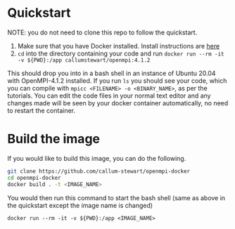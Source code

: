 # Quickstart
NOTE: you do not need to clone this repo to follow the quickstart.

1. Make sure that you have Docker installed. Install instructions are [here](https://docs.docker.com/get-docker/)
1. `cd` into the directory containing your code and run `docker run --rm -it -v ${PWD}:/app callumstewart/openmpi:4.1.2`

This should drop you into in a bash shell in an instance of Ubuntu 20.04 with OpenMPI-4.1.2 installed.
If you run `ls` you should see your code, which you can compile with `mpicc <FILENAME> -o <BINARY_NAME>`, as per the tutorials.
You can edit the code files in your normal text editor and any changes made will be seen by your docker container automatically, no need to restart the container.

# Build the image
If you would like to build this image, you can do the following.

```bash
git clone https://github.com/callum-stewart/openmpi-docker
cd openmpi-docker
docker build . -t <IMAGE_NAME>
```

You would then run this command to start the bash shell (same as above in the quickstart except the image name is changed)

```
docker run --rm -it -v ${PWD}:/app <IMAGE_NAME>
```
